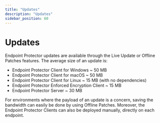 ```yaml
---
title: "Updates"
description: "Updates"
sidebar_position: 60
---
```


# Updates

Endpoint Protector updates are available through the Live Update or Offline Patches features. The
average size of an update is:

- Endpoint Protector Client for Windows ~ 50 MB
- Endpoint Protector Client for macOS ~ 50 MB
- Endpoint Protector Client for Linux ~ 15 MB (with no dependencies)
- Endpoint Protector Enforced Encryption Client ~ 15 MB
- Endpoint Protector Server ~ 30 MB

For environments where the payload of an update is a concern, saving the bandwidth can easily be
done by using Offline Patches. Moreover, the Endpoint Protector Clients can also be deployed
manually, directly on each endpoint.
